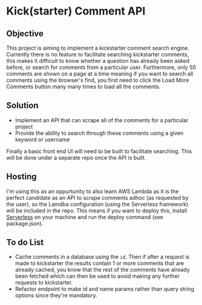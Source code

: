 # Kick(starter) Comment API

## Objective

This project is aiming to implement a kickstarter comment search engine. Currently there is no feature to facilitate searching kickstarter comments, this makes it difficult to know whether a question has already been asked before, or search for comments from a particular user. Furthermore, only 50 comments are shown on a page at a time meaning if you want to search all comments using the browser's find, you first need to click the Load More Comments button many many times to load all the comments.

## Solution

* Implement an API that can scrape all of the comments for a particular project
* Provide the ability to search through these comments using a given keyword or username

Finally a basic front end UI will need to be built to facilitate searching. This will be done under a separate repo once the API is built.

## Hosting

I'm using this as an oppurtunity to also learn AWS Lambda as it is the perfect candidate as an API to scrape comments adhoc (as requested by the user), so the Lamdba configuration (using the Serverless framework) will be included in the repo. This means if you want to deploy this, install [Serverless](https://github.com/serverless/serverless) on your machine and run the deploy command (see package.json).

## To do List

* Cache comments in a database using the `id`. Then if after a request is made to kickstarter the results contain 1 or more comments that are already cached, you know that the rest of the comments have already been fetched which can then be used to avoid making any further requests to kickstarter.
* Refactor endpoint to make id and name params rather than query string options since they're mandatory.
